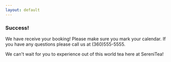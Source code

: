 ```yaml
---
layout: default
---
```

### Success!
We have receive your booking! Please make sure you mark your calendar. If you have any questions please call us at (360)555-5555.

We can't wait for you to experience out of this world tea here at SereniTea!
